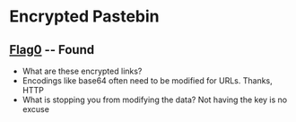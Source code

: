 # Encrypted Pastebin

## [Flag0](./flag0) -- Found

- What are these encrypted links?
- Encodings like base64 often need to be modified for URLs. Thanks, HTTP
- What is stopping you from modifying the data? Not having the key is no excuse
